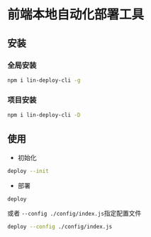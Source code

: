 # 前端本地自动化部署工具

## 安装

### 全局安装

```bash
npm i lin-deploy-cli -g
```

### 项目安装

```bash
npm i lin-deploy-cli -D
```

## 使用

- 初始化

```bash
deploy --init
```

- 部署

```bash
deploy
```

或者
`--config ./config/index.js`指定配置文件

```bash
deploy --config ./config/index.js
```
